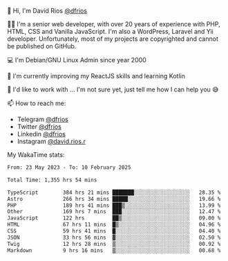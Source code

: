 👋 Hi, I'm David Rios [@dfrios](https://github.com/dfrios)

👨‍💻 I'm a senior web developer, with over 20 years of experience with PHP, HTML, CSS and Vanilla JavaScript. I'm also a WordPress, Laravel and Yii developer. Unfortunately, most of my projects are copyrighted and cannot be published on GitHub.

💻 I'm Debian/GNU Linux Admin since year 2000

🌱 I'm currently improving my ReactJS skills and learning Kotlin

💞️ I'd like to work with ... I'm not sure yet, just tell me how I can help you 😅


📫 How to reach me:
* Telegram [@dfrios](https://t.me/dfrios)
* Twitter [@dfrios](https://twitter.com/dfrios)
* Linkedin [@dfrios](https://linkedin.com/in/dfrios)
* Instagram [@david.rios.r](https://instagram.com/david.rios.r)



My WakaTime stats:
<!--START_SECTION:waka-->

```txt
From: 23 May 2023 - To: 10 February 2025

Total Time: 1,355 hrs 54 mins

TypeScript        384 hrs 21 mins ███████░░░░░░░░░░░░░░░░░░   28.35 %
Astro             266 hrs 34 mins █████░░░░░░░░░░░░░░░░░░░░   19.66 %
PHP               189 hrs 41 mins ███▒░░░░░░░░░░░░░░░░░░░░░   13.99 %
Other             169 hrs 7 mins  ███░░░░░░░░░░░░░░░░░░░░░░   12.47 %
JavaScript        122 hrs         ██▒░░░░░░░░░░░░░░░░░░░░░░   09.00 %
HTML              67 hrs 11 mins  █▒░░░░░░░░░░░░░░░░░░░░░░░   04.96 %
CSS               59 hrs 41 mins  █░░░░░░░░░░░░░░░░░░░░░░░░   04.40 %
JSON              33 hrs 56 mins  ▓░░░░░░░░░░░░░░░░░░░░░░░░   02.50 %
Twig              12 hrs 28 mins  ▒░░░░░░░░░░░░░░░░░░░░░░░░   00.92 %
Markdown          9 hrs 16 mins   ▒░░░░░░░░░░░░░░░░░░░░░░░░   00.68 %
```

<!--END_SECTION:waka-->
